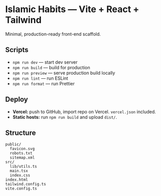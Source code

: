 # Islamic Habits — Vite + React + Tailwind

Minimal, production-ready front-end scaffold.

## Scripts
- `npm run dev` — start dev server
- `npm run build` — build for production
- `npm run preview` — serve production build locally
- `npm run lint` — run ESLint
- `npm run format` — run Prettier

## Deploy
- **Vercel:** push to GitHub, import repo on Vercel. `vercel.json` included.
- **Static hosts:** run `npm run build` and upload `dist/`.

## Structure
```
public/
  favicon.svg
  robots.txt
  sitemap.xml
src/
  lib/utils.ts
  main.tsx
  index.css
index.html
tailwind.config.ts
vite.config.ts
```